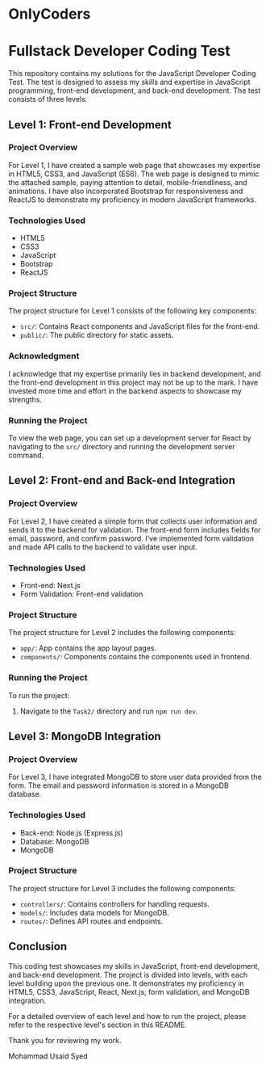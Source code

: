 # OnlyCoders

# Fullstack Developer Coding Test

This repository contains my solutions for the JavaScript Developer Coding Test. The test is designed to assess my skills and expertise in JavaScript programming, front-end development, and back-end development. The test consists of three levels:

## Level 1: Front-end Development

### Project Overview

For Level 1, I have created a sample web page that showcases my expertise in HTML5, CSS3, and JavaScript (ES6). The web page is designed to mimic the attached sample, paying attention to detail, mobile-friendliness, and animations. I have also incorporated Bootstrap for responsiveness and ReactJS to demonstrate my proficiency in modern JavaScript frameworks.

### Technologies Used

- HTML5
- CSS3
- JavaScript
- Bootstrap
- ReactJS

### Project Structure

The project structure for Level 1 consists of the following key components:

- `src/`: Contains React components and JavaScript files for the front-end.
- `public/`: The public directory for static assets.

### Acknowledgment

I acknowledge that my expertise primarily lies in backend development, and the front-end development in this project may not be up to the mark. I have invested more time and effort in the backend aspects to showcase my strengths.

### Running the Project

To view the web page, you can set up a development server for React by navigating to the `src/` directory and running the development server command.

## Level 2: Front-end and Back-end Integration

### Project Overview

For Level 2, I have created a simple form that collects user information and sends it to the backend for validation. The front-end form includes fields for email, password, and confirm password. I've implemented form validation and made API calls to the backend to validate user input.

### Technologies Used

- Front-end: Next.js
- Form Validation: Front-end validation

### Project Structure

The project structure for Level 2 includes the following components:

- `app/`: App contains the app layout pages.
- `components/`: Components contains the components used in frontend.

### Running the Project

To run the project:

1. Navigate to the `Task2/` directory and run `npm run dev`.

## Level 3: MongoDB Integration 

### Project Overview

For Level 3, I have integrated MongoDB to store user data provided from the form. The email and password information is stored in a MongoDB database.

### Technologies Used

- Back-end: Node.js (Express.js)
- Database: MongoDB
- MongoDB

### Project Structure

The project structure for Level 3 includes the following components:

- `controllers/`: Contains controllers for handling requests.
- `models/`: Includes data models for MongoDB.
- `routes/`: Defines API routes and endpoints.

## Conclusion

This coding test showcases my skills in JavaScript, front-end development, and back-end development. The project is divided into levels, with each level building upon the previous one. It demonstrates my proficiency in HTML5, CSS3, JavaScript, React, Next.js, form validation, and MongoDB integration.

For a detailed overview of each level and how to run the project, please refer to the respective level's section in this README.

Thank you for reviewing my work.

Mohammad Usaid Syed
